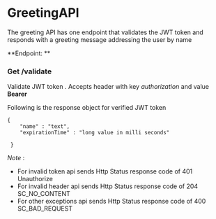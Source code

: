 # GreetingAPI
The greeting API has one endpoint that validates the JWT token and responds with a greeting message addressing the user by name


**Endpoint: ** 

### Get /validate

Validate JWT token . Accepts header with key *authorization* and value **Bearer <Access-Token>**

Following is the response object for verified JWT token
```
{
	"name" : "text",
	"expirationTime" : "long value in milli seconds"
  
 }
```

*Note* : 
* For invalid token api sends Http Status response code of 401 Unauthorize 
* For invalid header api sends Http Status response code of 204 SC_NO_CONTENT 
* For other exceptions api sends Http Status response code of 400 SC_BAD_REQUEST
